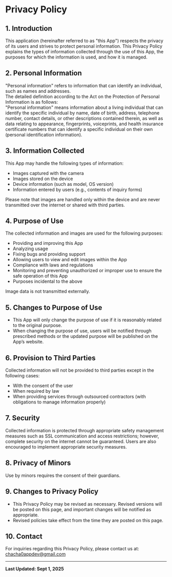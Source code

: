 # Privacy Policy

## 1. Introduction  
This application (hereinafter referred to as "this App") respects the privacy of its users and strives to protect personal information. This Privacy Policy explains the types of information collected through the use of this App, the purposes for which the information is used, and how it is managed.

## 2. Personal Information  
"Personal information" refers to information that can identify an individual, such as names and addresses.  
The detailed definition according to the Act on the Protection of Personal Information is as follows:  
"Personal information" means information about a living individual that can identify the specific individual by name, date of birth, address, telephone number, contact details, or other descriptions contained therein, as well as data relating to appearance, fingerprints, voiceprints, and health insurance certificate numbers that can identify a specific individual on their own (personal identification information).

## 3. Information Collected  
This App may handle the following types of information:

- Images captured with the camera  
- Images stored on the device  
- Device information (such as model, OS version)  
- Information entered by users (e.g., contents of inquiry forms)

Please note that images are handled only within the device and are never transmitted over the internet or shared with third parties.  

## 4. Purpose of Use  
The collected information and images are used for the following purposes:

- Providing and improving this App  
- Analyzing usage  
- Fixing bugs and providing support  
- Allowing users to view and edit images within the App  
- Compliance with laws and regulations  
- Monitoring and preventing unauthorized or improper use to ensure the safe operation of this App  
- Purposes incidental to the above

Image data is not transmitted externally.

## 5. Changes to Purpose of Use  

- This App will only change the purpose of use if it is reasonably related to the original purpose.  
- When changing the purpose of use, users will be notified through prescribed methods or the updated purpose will be published on the App’s website.

## 6. Provision to Third Parties  
Collected information will not be provided to third parties except in the following cases:

- With the consent of the user  
- When required by law  
- When providing services through outsourced contractors (with obligations to manage information properly)

## 7. Security  
Collected information is protected through appropriate safety management measures such as SSL communication and access restrictions; however, complete security on the internet cannot be guaranteed. Users are also encouraged to implement appropriate security measures.

## 8. Privacy of Minors  
Use by minors requires the consent of their guardians.

## 9. Changes to Privacy Policy  
- This Privacy Policy may be revised as necessary. Revised versions will be posted on this page, and important changes will be notified as appropriate.  
- Revised policies take effect from the time they are posted on this page.

## 10. Contact  
For inquiries regarding this Privacy Policy, please contact us at:  
[chacha0appdev@gmail.com](mailto:chacha0appdev@gmail.com)

---

**Last Updated: Sept 1, 2025**
